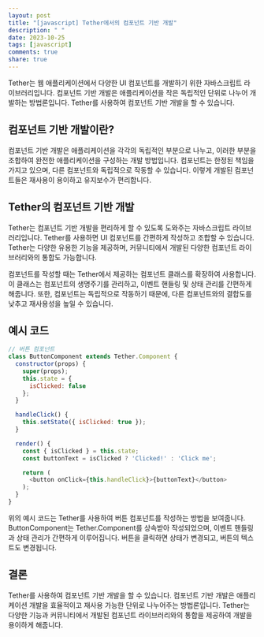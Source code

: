 ```yaml
---
layout: post
title: "[javascript] Tether에서의 컴포넌트 기반 개발"
description: " "
date: 2023-10-25
tags: [javascript]
comments: true
share: true
---
```


Tether는 웹 애플리케이션에서 다양한 UI 컴포넌트를 개발하기 위한 자바스크립트 라이브러리입니다. 컴포넌트 기반 개발은 애플리케이션을 작은 독립적인 단위로 나누어 개발하는 방법론입니다. Tether를 사용하여 컴포넌트 기반 개발을 할 수 있습니다.

## 컴포넌트 기반 개발이란?

컴포넌트 기반 개발은 애플리케이션을 각각의 독립적인 부분으로 나누고, 이러한 부분을 조합하여 완전한 애플리케이션을 구성하는 개발 방법입니다. 컴포넌트는 한정된 책임을 가지고 있으며, 다른 컴포넌트와 독립적으로 작동할 수 있습니다. 이렇게 개발된 컴포넌트들은 재사용이 용이하고 유지보수가 편리합니다.

## Tether의 컴포넌트 기반 개발

Tether는 컴포넌트 기반 개발을 편리하게 할 수 있도록 도와주는 자바스크립트 라이브러리입니다. Tether를 사용하면 UI 컴포넌트를 간편하게 작성하고 조합할 수 있습니다. Tether는 다양한 유용한 기능을 제공하며, 커뮤니티에서 개발된 다양한 컴포넌트 라이브러리와의 통합도 가능합니다.

컴포넌트를 작성할 때는 Tether에서 제공하는 컴포넌트 클래스를 확장하여 사용합니다. 이 클래스는 컴포넌트의 생명주기를 관리하고, 이벤트 핸들링 및 상태 관리를 간편하게 해줍니다. 또한, 컴포넌트는 독립적으로 작동하기 때문에, 다른 컴포넌트와의 결합도를 낮추고 재사용성을 높일 수 있습니다.

## 예시 코드

```javascript
// 버튼 컴포넌트
class ButtonComponent extends Tether.Component {
  constructor(props) {
    super(props);
    this.state = {
      isClicked: false
    };
  }

  handleClick() {
    this.setState({ isClicked: true });
  }

  render() {
    const { isClicked } = this.state;
    const buttonText = isClicked ? 'Clicked!' : 'Click me';

    return (
      <button onClick={this.handleClick}>{buttonText}</button>
    );
  }
}
```

위의 예시 코드는 Tether를 사용하여 버튼 컴포넌트를 작성하는 방법을 보여줍니다. ButtonComponent는 Tether.Component를 상속받아 작성되었으며, 이벤트 핸들링과 상태 관리가 간편하게 이루어집니다. 버튼을 클릭하면 상태가 변경되고, 버튼의 텍스트도 변경됩니다.

## 결론

Tether를 사용하여 컴포넌트 기반 개발을 할 수 있습니다. 컴포넌트 기반 개발은 애플리케이션 개발을 효율적이고 재사용 가능한 단위로 나누어주는 방법론입니다. Tether는 다양한 기능과 커뮤니티에서 개발된 컴포넌트 라이브러리와의 통합을 제공하여 개발을 용이하게 해줍니다.